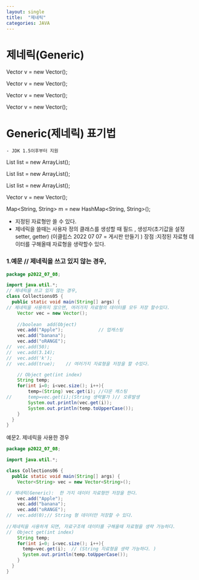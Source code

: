 ```yaml
---
layout: single
title:  "제네릭"
categories: JAVA
---
```



# 제네릭(Generic)

Vector  v = new Vector();

Vector<String>  v = new Vector<String>();

Vector<Integer>  v = new Vector<Integer>();

Vector<Double>  v = new Vector<Double>();


# Generic(제네릭) 표기법
    - JDK 1.5이후부터 지원

  List<String> list = new ArrayList<String>();

  List<Integer> list = new ArrayList<Integer>();

  List<Double> list = new ArrayList<Double>();

  Vector<String>  v =  new Vector<String>();

  Map<String, String> m = new  HashMap<String, String>();

* 지정된 자료형만 쓸 수 있다. 
* 제네릭을 쓸때는 사용자 정의 클래스를 생성할 때 
필드 , 생성자(초기값을 설정 setter, getter) 
(이클립스 2022 07 07 = 게시판 만들기 )
장점 :지정된 자료형 데이터를 구해올때 자료형을 생략할수 있다.

### 1.예문  // 제네릭을 쓰고 있지 않는 경우,
````````````````````java
package p2022_07_08;

import java.util.*;
// 제네릭을 쓰고 있지 않는 경우,
class Collections05 {
  public static void main(String[] args) {
// 제네릭을 사용하지 않으면, 여러가지 자료형의 데이터를 모두 저장 할수있다. 
    Vector vec = new Vector();
    
    //boolean  add(Object)
	vec.add("Apple");             // 업캐스팅 
    vec.add("banana");
	vec.add("oRANGE");
//	vec.add(50);
//	vec.add(3.14);
//	vec.add('k');
//	vec.add(true);    // 여러가지 자료형을 저장을 할 수있다. 

	// Object get(int index)
	String temp;
    for(int i=0; i<vec.size(); i++){
		temp=(String) vec.get(i); //다운 캐스팅
//		temp=vec.get(i);(String 생략불가 )// 오류발생
		System.out.println(vec.get(i));
		System.out.println(temp.toUpperCase());
	}    
  } 
}                                                                    
`````````````````````````````````````

예문2. 제네릭을 사용한 경우 
``````````````````````````````java
package p2022_07_08;

import java.util.*;

class Collections06 {
  public static void main(String[] args) {
    Vector<String> vec = new Vector<String>();

// 제네릭(Generic):  한 가지 데이터 자료형만 저장을 한다.     
	vec.add("Apple");
    vec.add("banana");
	vec.add("oRANGE");
//	vec.add(0);// String 형 데이터만 저장할 수 있다. 
	
//제네릭을 사용하게 되면, 자료구조에 데이터를 구해올때 자료형을 생략 가능하다.	
//	Object get(int index)
	String temp;
    for(int i=0; i<vec.size(); i++){
      temp=vec.get(i);  // (String 자료형을 생략 가능하다. )
      System.out.println(temp.toUpperCase());
    }
  } 
}                                                                                           
`````````````````````````````````````````````````````
